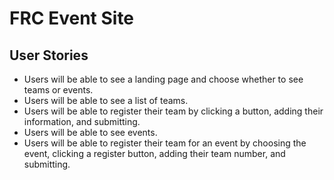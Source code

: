 # FRC Event Site

## User Stories

- Users will be able to see a landing page and choose whether to see teams or events.
- Users will be able to see a list of teams.
- Users will be able to register their team by clicking a button, adding their information, and submitting.
- Users will be able to see events.
- Users will be able to register their team for an event by choosing the event, clicking a register button, adding their team number, and submitting.

